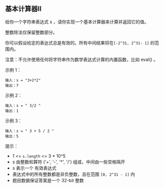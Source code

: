 ## 基本计算器II

给你一个字符串表达式 s ，请你实现一个基本计算器来计算并返回它的值。

整数除法仅保留整数部分。

你可以假设给定的表达式总是有效的。所有中间结果将在`[-2^31, 2^31- 1]` 的范围内。

注意：不允许使用任何将字符串作为数学表达式计算的内置函数，比如 eval() 。

示例 1：

```
输入：s = "3+2*2"
输出：7
```

示例 2：

```
输入：s = " 3/2 "
输出：1
```

示例 3：

```
输入：s = " 3 + 5 / 2 "
输出：5
```

提示：

* 1 <= `s.length` <= 3 * 10^5
* s 由整数和算符 ('+', '-', '*', '/') 组成，中间由一些空格隔开
* s 表示一个 有效表达式
* 表达式中的所有整数都是非负整数，且在范围 `[0, 2^31 - 1]` 内
* 题目数据保证答案是一个 32-bit 整数